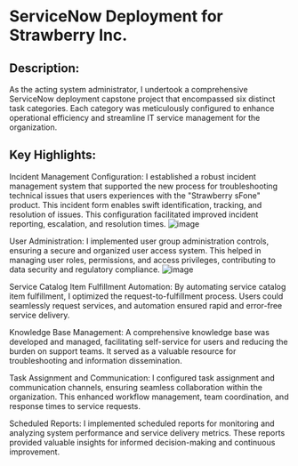 <h1>ServiceNow Deployment for Strawberry Inc.</h1>

<h2>Description:</h2>

As the acting system administrator, I undertook a comprehensive ServiceNow deployment capstone project that encompassed six distinct task categories. Each category was meticulously configured to enhance operational efficiency and streamline IT service management for the organization.

<h2>Key Highlights:</h2>

Incident Management Configuration: I established a robust incident management system that supported the new process for troubleshooting technical issues that users experiences with the "Strawberry sFone" product. This incident form enables swift identification, tracking, and resolution of issues. This configuration facilitated improved incident reporting, escalation, and resolution times.
![image](https://github.com/ktwindisch/SNOW-Deployment/assets/56203054/e1866da3-8f5f-4dfd-b0f4-a6cd0f2ffbfe)


User Administration: I implemented user group administration controls, ensuring a secure and organized user access system. This helped in managing user roles, permissions, and access privileges, contributing to data security and regulatory compliance.
![image](https://github.com/ktwindisch/SNOW-Deployment/assets/56203054/d45ec604-a634-4f78-a398-9d607a34d49d)


Service Catalog Item Fulfillment Automation: By automating service catalog item fulfillment, I optimized the request-to-fulfillment process. Users could seamlessly request services, and automation ensured rapid and error-free service delivery.

Knowledge Base Management: A comprehensive knowledge base was developed and managed, facilitating self-service for users and reducing the burden on support teams. It served as a valuable resource for troubleshooting and information dissemination.

Task Assignment and Communication: I configured task assignment and communication channels, ensuring seamless collaboration within the organization. This enhanced workflow management, team coordination, and response times to service requests.

Scheduled Reports: I implemented scheduled reports for monitoring and analyzing system performance and service delivery metrics. These reports provided valuable insights for informed decision-making and continuous improvement.
